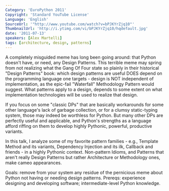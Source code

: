 ```yaml
---
Category: 'EuroPython 2011'
Copyright: 'Standard YouTube License'
Language: 'English'
SourceUrl: '"http://www.youtube.com/watch?v=bPJKYrZjq10"'
ThumbnailUrl: 'http://i.ytimg.com/vi/bPJKYrZjq10/hqdefault.jpg'
date: '2011-07-13'
speakers: [Alex Martelli]
tags: [architecture, design, patterns]
---
```

A completely misguided meme has long been going around: that Python doesn't
have, or need, any Design Patterns. This terrible meme may spring from not
realizing what the Gang Of Four state so plainly in their historical "Design
Patterns" book: which design patterns are useful DOES depend on the
programming language one targets - design is NOT independent of
implementation, as the epic-fail "Waterfall" Methodology Pattern would
suggest. What patterns apply to a design, depends to some extent on what
implementation technologies will be used to realize that design.

If you focus on some "classic DPs" that are basically workarounds for some
other language's lack of garbage collection, or for a clumsy static-typing
system, those may indeed be worthless for Python. But many other DPs are
perfectly useful and applicable, and Python's strengths as a language afford
riffing on them to develop highly Pythonic, powerful, productive variants.

In this talk, I analyze some of my favorite pattern families - e.g., Template
Method and its variants, Dependency Injection and its ilk, Callback and
friends - in a highly Pythonic context. Non-pattern Idioms, and Patterns that
aren't really Design Patterns but rather Architecture or Methodology ones,
make cameo appearances.

Goals: remove from your system any residue of the pernicious meme about Python
not having or needing design patterns. Prereqs: experience designing and
developing software; intermediate-level Python knowledge.

